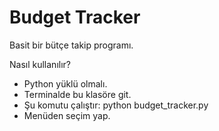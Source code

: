 # Budget Tracker

Basit bir bütçe takip programı.

Nasıl kullanılır?

- Python yüklü olmalı.
- Terminalde bu klasöre git.
- Şu komutu çalıştır: python budget_tracker.py
- Menüden seçim yap.

